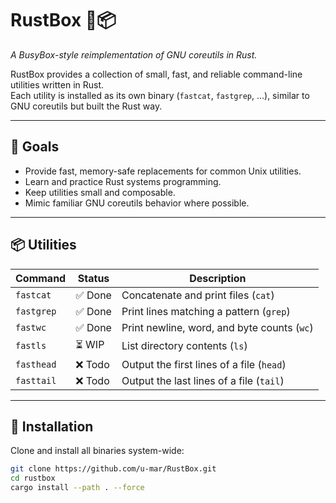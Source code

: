 # RustBox 🦀📦
*A BusyBox-style reimplementation of GNU coreutils in Rust.*

RustBox provides a collection of small, fast, and reliable command-line utilities written in Rust.  
Each utility is installed as its own binary (`fastcat`, `fastgrep`, …), similar to GNU coreutils but built the Rust way.

---

## 🚀 Goals
- Provide fast, memory-safe replacements for common Unix utilities.
- Learn and practice Rust systems programming.
- Keep utilities small and composable.
- Mimic familiar GNU coreutils behavior where possible.

---

## 📦 Utilities

| Command    | Status | Description |
|------------|--------|-------------|
| `fastcat`  | ✅ Done | Concatenate and print files (`cat`) |
| `fastgrep` | ✅ Done | Print lines matching a pattern (`grep`) |
| `fastwc`   | ✅ Done | Print newline, word, and byte counts (`wc`) |
| `fastls`   | ⏳ WIP | List directory contents (`ls`) |
| `fasthead` | ❌ Todo | Output the first lines of a file (`head`) |
| `fasttail` | ❌ Todo | Output the last lines of a file (`tail`) |

---

## 🔧 Installation

Clone and install all binaries system-wide:

```bash
git clone https://github.com/u-mar/RustBox.git
cd rustbox
cargo install --path . --force
